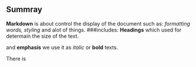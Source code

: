 ## Summray
**Markdown** is about control the display of the document such as:
*formatting words, styling* and alot of things.
###includes:
**Headings** which used for determain the size of the text.

and **emphasis** we use it as *italic* or **bold** texts.

There is 
